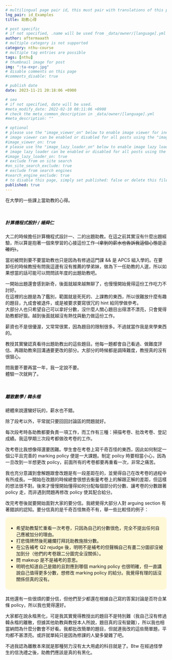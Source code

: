 ```yaml
---
# multilingual page pair id, this must pair with translations of this page. (This name must be unique)
lng_pair: id_Examples
title: 助教心得

# post specific
# if not specified, .name will be used from _data/owner/[language].yml
author: aftermaaath
# multiple category is not supported
category: nthu-course
# multiple tag entries are possible
tags: [nthu]
# thumbnail image for post
img: ":ta-expr.jpg"
# disable comments on this page
#comments_disable: true

# publish date
date: 2023-11-21 20:18:06 +0900

# seo
# if not specified, date will be used.
#meta_modify_date: 2022-02-10 08:11:06 +0900
# check the meta_common_description in _data/owner/[language].yml
#meta_description: ""

# optional
# please use the "image_viewer_on" below to enable image viewer for individual pages or posts (_posts/ or [language]/_posts folders).
# image viewer can be enabled or disabled for all posts using the "image_viewer_posts: true" setting in _data/conf/main.yml.
#image_viewer_on: true
# please use the "image_lazy_loader_on" below to enable image lazy loader for individual pages or posts (_posts/ or [language]/_posts folders).
# image lazy loader can be enabled or disabled for all posts using the "image_lazy_loader_posts: true" setting in _data/conf/main.yml.
#image_lazy_loader_on: true
# exclude from on site search
#on_site_search_exclude: true
# exclude from search engines
#search_engine_exclude: true
# to disable this page, simply set published: false or delete this file
published: true
---
```


<!-- outline-start -->
在大學的一些課上當助教的心得。
<!-- outline-end -->

<br>

##### 計算機程式設計 / 楊舜仁
大二的時候擔任計算機程式設計一、二的出題助教。在這之前其實沒有什麼出題經驗，所以算是抱著一個來學習的心接這份工作~~（拿到的薪水也告訴我這個心態是正確的）~~。

當初被問到要不要當助教也只是因為有修過這門課 && 是 APCS 組入學的。在要卸任的時候教授有問我這邊有沒有推薦的學弟妹，做為下一任助教的人選，所以如果想當的話可能可以問問該年度的出題助教吧。

一開始出題還會感到新奇，後面就越來越無聊了，也慢慢開始覺得這份工作吃力不討好。<br>
在這裡的出題是為了鑑別，範圍就是死死的、上課教的東西，所以很難放什麼有趣的題目，九成會被退件，或是被要求要寫很冗的 hint 給同學做參考。<br>
大部分人也只希望自己可以拿好分數，沒什麼人關心題目出得漂不漂亮，只會覺得助教都好狠。越到後面就越沒有熱忱與動力做這份工作。

薪資也不是很優渥，又常常很累，因為題目的限制很多。不過就當作我是來學東西的。

教授其實蠻認真看待出題助教出的這些題目。他每一題都會自己看過、做難度評估、再跟助教來回溝通要更改的部分。大部分的時候都是調降難度，教授真的沒有很狠心。

問我要不要再當一年，我一定說不要。<br>
體驗一次就夠了。

<br>

##### 離散數學 / 韓永楷
總體來說還蠻好玩的，薪水也不錯。

除了段考以外，平常就只要回回討論區的問題就好。

每次段考時各助教都要負責一項工作，而工作有三種：掃描考卷、批改考卷、登記成績。我這學期三次段考都做改考卷的工作。

改考卷比我想像得還要困難。學生會在考卷上寫千奇百怪的東西，因此如何制定一個公平且完善的 marking policy 便是一大課題。制定 poilcy 時要相當小心，因為一旦改到一半想更改 poilcy，前面所有的考卷都要再重看一次，非常之痛苦。

我也充分意識到會解題跟會改題是有一段差距在的，並覺得自己在改考卷的過程中有所成長。一開始在改題的時候總會很想去衡量考卷上的解跟正解的差距，但這樣的想法很不對。後來才慢慢開始懂得如何分配每個部分的分數、讓考卷的分數跟著 policy 走，而非遇到問題再修改 policy 使其配合給分。

改完考卷後就要開始面對大家的要分信。我總覺得大部分人對 arguing section 有著錯誤的認知。要分信真的是千奇百怪無奇不有，舉一些比較怪的例子：

<div style="background-color:#FFF8D7; padding: 10px; border-radius: 10px;">
<ul>
    <li>希望助教幫忙重看一次考卷，只因為自己的分數很危，完全不提出任何自己應被加分的理由。</li>
    <li>打悲情牌然後死纏爛打拜託助教施捨分數。</li>
    <li>在公告補考 Q2 rejudge 後，明明不是補考的但聲稱自己有畫二分圖卻沒被加到分（他們的考卷跟二分圖完全沒關係）。</li>
    <li>問 makeup 是不是補考的意思。</li>
    <li>明明也知道自己是錯的且對應到哪個 marking policy 也很明確，但一直講說自己值得更多分數，想修改 marking policy 的給分。我覺得有理的話沒關係但真的沒有。</li>
</ul>
</div>

<br>
其他還有一些很煩的要分信，但他們至少都還在根據自己寫的答案討論是否符合某條 policy，所以我也覺得還好。

大家都在說永楷黑化，可是我其實覺得教授出的題目不是特別難（我自己沒有修過韓永楷的離散，但據其他助教與教授本人所說，題目真的沒有變難），所以我也相當納悶為什麼分數會不好看。我都批改簡單的題目，但就連我改的這些簡單題，平均都不甚漂亮。或許就單純只是因為修課的人變多變雜了吧。

不過我認為離散本來就是那種努力沒有太大用處的科目就是了。Btw 在經過怪學生的信洗禮之後，助教們應該是真的有黑化。

